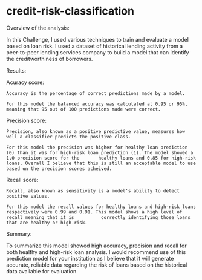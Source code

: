# credit-risk-classification

Overview of the analysis:

In this Challenge, I used various techniques to train and evaluate a model based on loan risk. I used a dataset of historical lending activity from a peer-to-peer lending services company to build a model that can identify the creditworthiness of borrowers.

Results:

  Acuracy score:
    
    Accuracy is the percentage of correct predictions made by a model.
    
    For this model the balanced accuracy was calculated at 0.95 or 95%, meaning that 95 out of 100 predictions made were correct.
    
  Precision score:
    
    Precision, also known as a positive predictive value, measures how well a classifier predicts the positive class. 
    
    For this model the precision was higher for healthy loan prediction (0) than it was for high-risk loan prediction (1). The model showed a 1.0 precision score for the       healthy loans and 0.85 for high-risk loans. Overall I believe that this is still an acceptable model to use based on the precision scores acheived.
    
  Recall score:
    
    Recall, also known as sensitivity is a model's ability to detect positive values.
    
    For this model the recall values for healthy loans and high-risk loans respectively were 0.99 and 0.91. This model shows a high level of recall meaning that it is          correctly identifying those loans that are healthy or high-risk. 
    
  Summary:
  
  To summarize this model showed high accuracy, precision and recall for both healthy and high-risk loan analysis. I would recommend use of this prediction model for         your institution as I believe that it will generate accurate, reliable data regarding the risk of loans based on the historical data available for evaluation.
